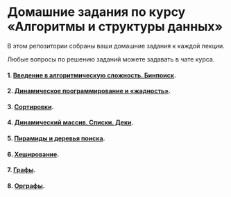 # Домашние задания по курсу «Алгоритмы и структуры данных»

В этом репозитории собраны ваши домашние задания к каждой лекции. 

Любые вопросы по решению заданий можете задавать в чате курса.

#### 1. [Введение в алгоритмическую сложность. Бинпоиск](https://github.com/netology-code/algocpp-homeworks/tree/main/1).
#### 2. [Динамическое программирование и «жадность»](https://github.com/netology-code/algocpp-homeworks/tree/main/2).
#### 3. [Сортировки](https://github.com/netology-code/algocpp-homeworks/tree/main/3).
#### 4. [Динамический массив. Списки. Деки](https://github.com/netology-code/algocpp-homeworks/tree/main/4).
#### 5. [Пирамиды и деревья поиска](https://github.com/netology-code/algocpp-homeworks/tree/main/5).
#### 6. [Хеширование](https://github.com/netology-code/algocpp-homeworks/tree/main/6).
#### 7. [Графы](https://github.com/netology-code/algocpp-homeworks/tree/main/7).
#### 8. [Орграфы](https://github.com/netology-code/algocpp-homeworks/tree/main/8).
